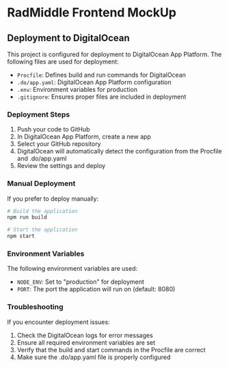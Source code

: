# RadMiddle Frontend MockUp

## Deployment to DigitalOcean

This project is configured for deployment to DigitalOcean App Platform. The following files are used for deployment:

- `Procfile`: Defines build and run commands for DigitalOcean
- `.do/app.yaml`: DigitalOcean App Platform configuration
- `.env`: Environment variables for production
- `.gitignore`: Ensures proper files are included in deployment

### Deployment Steps

1. Push your code to GitHub
2. In DigitalOcean App Platform, create a new app
3. Select your GitHub repository
4. DigitalOcean will automatically detect the configuration from the Procfile and .do/app.yaml
5. Review the settings and deploy

### Manual Deployment

If you prefer to deploy manually:

```bash
# Build the application
npm run build

# Start the application
npm start
```

### Environment Variables

The following environment variables are used:

- `NODE_ENV`: Set to "production" for deployment
- `PORT`: The port the application will run on (default: 8080)

### Troubleshooting

If you encounter deployment issues:

1. Check the DigitalOcean logs for error messages
2. Ensure all required environment variables are set
3. Verify that the build and start commands in the Procfile are correct
4. Make sure the .do/app.yaml file is properly configured